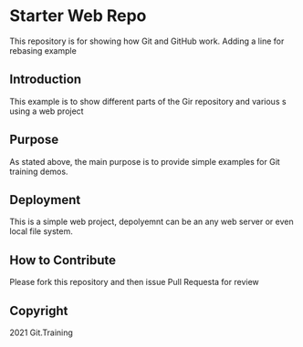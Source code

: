 # Starter Web Repo

This repository is for showing how Git and GitHub work. Adding a line for rebasing example

## Introduction

This example is to show different parts of the Gir repository and various s
using a web project

## Purpose

As stated above, the main purpose is to provide simple examples for Git
training demos.

## Deployment

This is a simple web project, depolyemnt can be an any web server or even local file system.

## How to Contribute

Please fork this repository and then issue Pull Requesta for review

## Copyright

2021 Git.Training